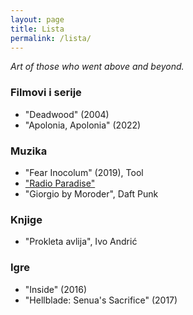 ```yaml
---
layout: page
title: Lista
permalink: /lista/
---
```


*Art of those who went above and beyond.*

### Filmovi i serije

- "Deadwood" (2004)
- "Apolonia, Apolonia" (2022)

### Muzika

- "Fear Inocolum" (2019), Tool
- ["Radio Paradise"](https://radioparadise.com)
- "Giorgio by Moroder", Daft Punk

### Knjige

- "Prokleta avlija", Ivo Andrić

### Igre

- "Inside" (2016)
- "Hellblade: Senua's Sacrifice" (2017)
